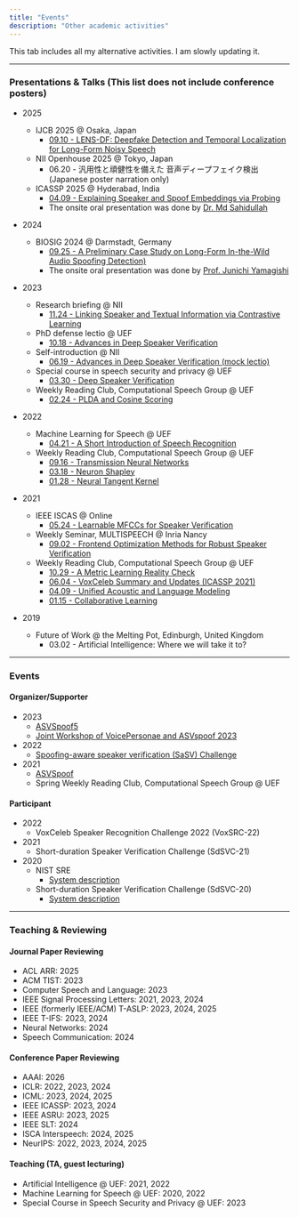 ```yaml
---
title: "Events"
description: "Other academic activities"
---
```


This tab includes all my alternative activities. I am slowly updating it.

---
### Presentations & Talks (This list does not include conference posters)
* 2025
    * IJCB 2025 @ Osaka, Japan
        * [09.10 - LENS-DF: Deepfake Detection and Temporal Localization for Long-Form Noisy Speech](https://drive.google.com/file/d/17-o3KAOdhvv_WuFWRxfozNN2q8Bungmt/view?usp=share_link)
    * NII Openhouse 2025 @ Tokyo, Japan
        * 06.20 - 汎用性と頑健性を備えた 音声ディープフェイク検出 (Japanese poster narration only)
    * ICASSP 2025 @ Hyderabad, India
        * [04.09 - Explaining Speaker and Spoof Embeddings via Probing](https://drive.google.com/file/d/1AL0vYv5MBgN3KP_Zh5RXuf4FFMAfziSE/view?usp=sharing)
        * The onsite oral presentation was done by [Dr. Md Sahidullah](https://scholar.google.com/citations?user=jRcYfsQAAAAJ)
* 2024
    * BIOSIG 2024 @ Darmstadt, Germany
        * [09.25 - A Preliminary Case Study on Long-Form In-the-Wild Audio Spoofing Detection)](https://drive.google.com/file/d/1ctyQoPYnkwBJSA4esWsBWdzaYdK71Jqx/view?usp=sharing)
        * The onsite oral presentation was done by [Prof. Junichi Yamagishi](https://nii-yamagishilab.github.io/author/junichi-yamagishi)
* 2023
    * Research briefing @ NII
        * [11.24 - Linking Speaker and Textual Information via Contrastive Learning](https://drive.google.com/file/d/1TMgjumejr6_4Zbv7SqtSoWrtu3ol45Zo/view?usp=sharing)
    * PhD defense lectio @ UEF
        * [10.18 - Advances in Deep Speaker Verification](https://docs.google.com/presentation/d/1YrdicnQWPzEZ3Y8x3xosq7oYAhdCud3O/edit?usp=sharing&ouid=116129211760406601542&rtpof=true&sd=true)
    * Self-introduction @ NII
        * [06.19 - Advances in Deep Speaker Verification (mock lectio)](https://docs.google.com/presentation/d/163oa1AU2wkLw9i_hdjtykwvuCtvPoMog/edit?usp=sharing&ouid=116129211760406601542&rtpof=true&sd=true)
    * Special course in speech security and privacy @ UEF
        * [03.30 - Deep Speaker Verification](https://docs.google.com/presentation/d/1Nl0wBQIrmKk8VQ-uuq9Sruar_qp-0O3r/edit?usp=sharing&ouid=116129211760406601542&rtpof=true&sd=true)
    * Weekly Reading Club, Computational Speech Group @ UEF
        * [02.24 - PLDA and Cosine Scoring](https://docs.google.com/presentation/d/1AEMcXVQ_JalM6yrOT21ZMmQnh_d7GtRc/edit?usp=sharing&ouid=116129211760406601542&rtpof=true&sd=true)
* 2022
    * Machine Learning for Speech @ UEF
        * [04.21 - A Short Introduction of Speech Recognition](https://docs.google.com/presentation/d/1QxZ-1qC4NYp1OrAan2p2RpVujsx0lbwp4z--BIuc5Fw/edit?usp=sharing)
    * Weekly Reading Club, Computational Speech Group @ UEF
        * [09.16 - Transmission Neural Networks](https://docs.google.com/presentation/d/1k4oyAUHz3fc2Nj4PcVSTQE98pR9cCuFs/edit?usp=sharing&ouid=116129211760406601542&rtpof=true&sd=true)
        * [03.18 - Neuron Shapley](https://docs.google.com/presentation/d/1fWlDr_CiDFuDB2zaZWJdIRGeDTccJE4x/edit?usp=sharing&ouid=116129211760406601542&rtpof=true&sd=true)
        * [01.28 - Neural Tangent Kernel](https://docs.google.com/presentation/d/1HRJfYeW2AERuXDoM6T_u0G93_VTNokS_/edit?usp=sharing&ouid=116129211760406601542&rtpof=true&sd=true)

* 2021
    * IEEE ISCAS @ Online
        * [05.24 - Learnable MFCCs for Speaker Verification](https://drive.google.com/file/d/1NWo7kxkPT7Y7KFZspo0IYIBvsli6vzUH/view?usp=sharing)
    * Weekly Seminar, MULTISPEECH @ Inria Nancy
        * [09.02 - Frontend Optimization Methods for Robust Speaker Verification](https://docs.google.com/presentation/d/1ws7wtRhR-Vwjn1g5T5bDB01GhjS_DE9Z/edit?usp=sharing&ouid=116129211760406601542&rtpof=true&sd=true)
    * Weekly Reading Club, Computational Speech Group @ UEF
        * [10.29 - A Metric Learning Reality Check](https://docs.google.com/presentation/d/1ay-LImsDL7ceDtH49GCV79OEQbz3LWNP/edit?usp=sharing&ouid=116129211760406601542&rtpof=true&sd=true)
        * [06.04 - VoxCeleb Summary and Updates (ICASSP 2021)](https://docs.google.com/presentation/d/14Y5B0-PK7Qh5EJIlx268St7BjLxbXqv-/edit?usp=sharing&ouid=116129211760406601542&rtpof=true&sd=true)
        * [04.09 - Unified Acoustic and Language Modeling](https://docs.google.com/presentation/d/19HgZJkQPu_n6E0gz9LDgLWAkgtCCgLBq/edit?usp=sharing&ouid=116129211760406601542&rtpof=true&sd=true)
        * [01.15 - Collaborative Learning](https://docs.google.com/presentation/d/1ucvsqTXQdvpxTT9OkrolI-agp_0jCXfn/edit?usp=sharing&ouid=116129211760406601542&rtpof=true&sd=true)

* 2019
    * Future of Work @ the Melting Pot, Edinburgh, United Kingdom
        * 03.02 - Artificial Intelligence: Where we will take it to?

-------------------
### Events

#### Organizer/Supporter
* 2023
    * [ASVSpoof5](https://www.asvspoof.org)
    * [Joint Workshop of VoicePersonae and ASVspoof 2023](https://nii-yamagishilab.github.io/workshops/voicepersonae/)
* 2022
    * [Spoofing-aware speaker verification (SaSV) Challenge](https://sasv-challenge.github.io)
* 2021
    * [ASVSpoof](https://www.asvspoof.org)
    * Spring Weekly Reading Club, Computational Speech Group @ UEF

#### Participant
* 2022
    * VoxCeleb Speaker Recognition Challenge 2022 (VoxSRC-22)
* 2021
    * Short-duration Speaker Verification Challenge (SdSVC-21)
* 2020
    * NIST SRE
        * [System description](https://www.eurecom.fr/publication/6747/download/sec-publi-6747.pdf)
    * Short-duration Speaker Verification Challenge (SdSVC-20)
        * [System description](https://arxiv.org/abs/2007.13118)

-------------------
### Teaching & Reviewing

#### Journal Paper Reviewing
* ACL ARR: 2025
* ACM TIST: 2023
* Computer Speech and Language: 2023
* IEEE Signal Processing Letters: 2021, 2023, 2024
* IEEE (formerly IEEE/ACM) T-ASLP: 2023, 2024, 2025
* IEEE T-IFS: 2023, 2024
* Neural Networks: 2024
* Speech Communication: 2024

#### Conference Paper Reviewing
* AAAI: 2026
* ICLR: 2022, 2023, 2024
* ICML: 2023, 2024, 2025
* IEEE ICASSP: 2023, 2024
* IEEE ASRU: 2023, 2025
* IEEE SLT: 2024
* ISCA Interspeech: 2024, 2025
* NeurIPS: 2022, 2023, 2024, 2025

#### Teaching (TA, guest lecturing)
* Artificial Intelligence @ UEF: 2021, 2022
* Machine Learning for Speech @ UEF: 2020, 2022
* Special Course in Speech Security and Privacy @ UEF: 2023
